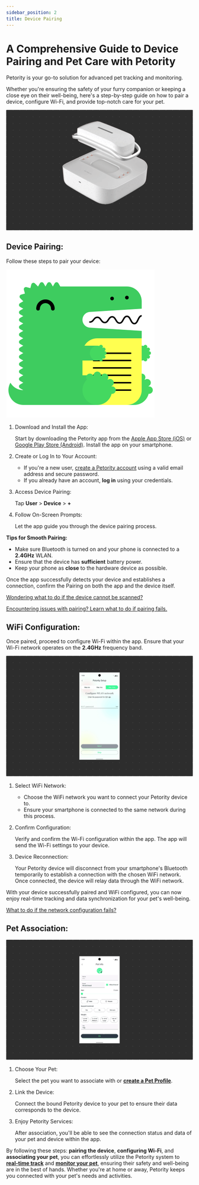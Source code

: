 ```yaml
---
sidebar_position: 2
title: Device Pairing
---
```


# A Comprehensive Guide to Device Pairing and Pet Care with Petority

Petority is your go-to solution for advanced pet tracking and monitoring. 

Whether you're ensuring the safety of your furry companion or keeping a close eye on their well-being, here's a step-by-step guide on how to pair a device, configure Wi-Fi, and provide top-notch care for your pet.

![pairing steps](/img/pair/Device-Pair.gif)

## Device Pairing:

Follow these steps to pair your device:

![step](/img/logo.svg)

1. Download and Install the App:

    Start by downloading the Petority app from the [Apple App Store (iOS)](/img/logo.svg) or [Google Play Store (Android)](/img/logo.svg). Install the app on your smartphone.
2. Create or Log In to Your Account:
	+ If you're a new user, [create a Petority account](/docs/petority/accounts/signing-up) using a valid email address and secure password.
	+ If you already have an account, **log in** using your credentials.
3. Access Device Pairing:

    Tap **User** > **Device** > **+**
4. Follow On-Screen Prompts:

    Let the app guide you through the device pairing process.

**Tips for Smooth Pairing:**

+ Make sure Bluetooth is turned on and your phone is connected to a **2.4GHz** WLAN.
+ Ensure that the device has **sufficient** battery power.
+ Keep your phone as **close** to the hardware device as possible.

Once the app successfully detects your device and establishes a connection, confirm the Pairing on both the app and the device itself.

[Wondering what to do if the device cannot be scanned?](/docs/petority/troubleshooting/device-pairing)

[Encountering issues with pairing? Learn what to do if pairing fails.](/docs/petority/troubleshooting/device-pairing)
## WiFi Configuration:
Once paired, proceed to configure Wi-Fi within the app. Ensure that your Wi-Fi network operates on the **2.4GHz** frequency band.

![Wifi](/img/pair/wifi.gif)

1. Select WiFi Network:
	+ Choose the WiFi network you want to connect your Petority device to.
	+ Ensure your smartphone is connected to the same network during this process.
2. Confirm Configuration:

    Verify and confirm the Wi-Fi configuration within the app. The app will send the Wi-Fi settings to your device.
3. Device Reconnection:

    Your Petority device will disconnect from your smartphone's Bluetooth temporarily to establish a connection with the chosen WiFi network. Once connected, the device will relay data through the WiFi network.

With your device successfully paired and WiFi configured, you can now enjoy real-time tracking and data synchronization for your pet's well-being.

[What to do if the network configuration fails?](/docs/petority/troubleshooting/network-failed)

## Pet Association:
![choose pet](/img/pair/Add-Pet.gif)

1. Choose Your Pet:

    Select the pet you want to associate with or **[create a Pet Profile](/docs/petority/pets/create)**.

2. Link the Device:

    Connect the bound Petority device to your pet to ensure their data corresponds to the device.
    
3. Enjoy Petority Services:

    After association, you'll be able to see the connection status and data of your pet and device within the app.

By following these steps: **pairing the device**, **configuring Wi-Fi**, and **associating your pet**, you can effortlessly utilize the Petority system to **[real-time track](/docs/petority/features/live-tracking)** and **[monitor your pet](/docs/petority/features/health-monitoring)**, ensuring their safety and well-being are in the best of hands. Whether you're at home or away, Petority keeps you connected with your pet's needs and activities.
